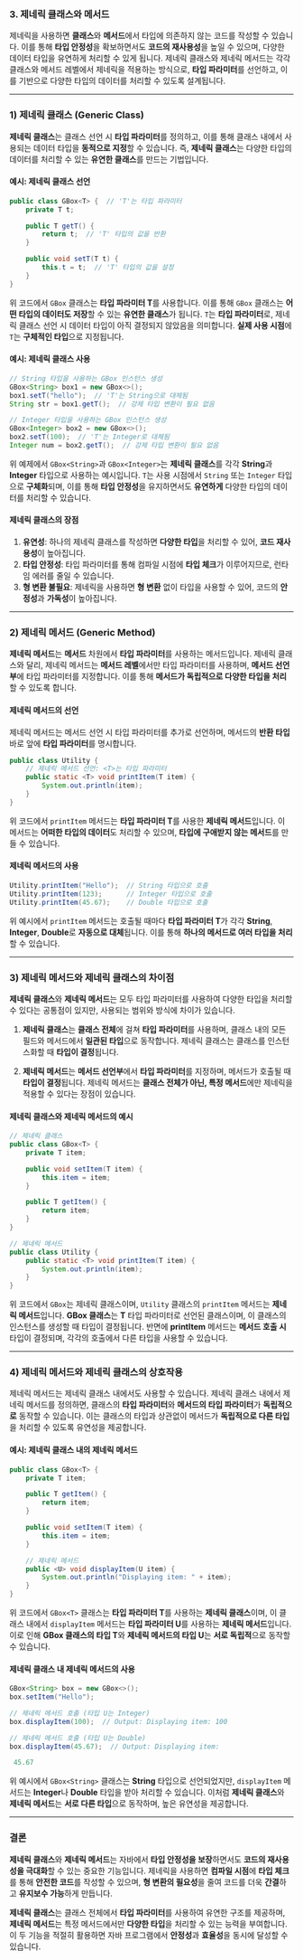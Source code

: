 ### 3. 제네릭 클래스와 메서드

제네릭을 사용하면 **클래스**와 **메서드**에서 타입에 의존하지 않는 코드를 작성할 수 있습니다. 이를 통해 **타입 안정성**을 확보하면서도 **코드의 재사용성**을 높일 수 있으며, 다양한 데이터 타입을 유연하게 처리할 수 있게 됩니다. 제네릭 클래스와 제네릭 메서드는 각각 클래스와 메서드 레벨에서 제네릭을 적용하는 방식으로, **타입 파라미터**를 선언하고, 이를 기반으로 다양한 타입의 데이터를 처리할 수 있도록 설계됩니다.

---

### 1) **제네릭 클래스 (Generic Class)**

**제네릭 클래스**는 클래스 선언 시 **타입 파라미터**를 정의하고, 이를 통해 클래스 내에서 사용되는 데이터 타입을 **동적으로 지정**할 수 있습니다. 즉, **제네릭 클래스**는 다양한 타입의 데이터를 처리할 수 있는 **유연한 클래스**를 만드는 기법입니다.

#### 예시: 제네릭 클래스 선언
```java
public class GBox<T> {  // 'T'는 타입 파라미터
    private T t;

    public T getT() {
        return t;  // 'T' 타입의 값을 반환
    }

    public void setT(T t) {
        this.t = t;  // 'T' 타입의 값을 설정
    }
}
```

위 코드에서 `GBox` 클래스는 **타입 파라미터 T**를 사용합니다. 이를 통해 `GBox` 클래스는 **어떤 타입의 데이터도 저장**할 수 있는 **유연한 클래스**가 됩니다. `T`는 **타입 파라미터**로, 제네릭 클래스 선언 시 데이터 타입이 아직 결정되지 않았음을 의미합니다. **실제 사용 시점**에 `T`는 **구체적인 타입**으로 지정됩니다.

#### 예시: 제네릭 클래스 사용
```java
// String 타입을 사용하는 GBox 인스턴스 생성
GBox<String> box1 = new GBox<>();
box1.setT("hello");  // 'T'는 String으로 대체됨
String str = box1.getT();  // 강제 타입 변환이 필요 없음

// Integer 타입을 사용하는 GBox 인스턴스 생성
GBox<Integer> box2 = new GBox<>();
box2.setT(100);  // 'T'는 Integer로 대체됨
Integer num = box2.getT();  // 강제 타입 변환이 필요 없음
```

위 예제에서 `GBox<String>`과 `GBox<Integer>`는 **제네릭 클래스**를 각각 **String**과 **Integer** 타입으로 사용하는 예시입니다. `T`는 사용 시점에서 `String` 또는 `Integer` 타입으로 **구체화**되며, 이를 통해 **타입 안정성**을 유지하면서도 **유연하게** 다양한 타입의 데이터를 처리할 수 있습니다.

#### 제네릭 클래스의 장점

1. **유연성**: 하나의 제네릭 클래스를 작성하면 **다양한 타입**을 처리할 수 있어, **코드 재사용성**이 높아집니다.
2. **타입 안정성**: 타입 파라미터를 통해 컴파일 시점에 **타입 체크**가 이루어지므로, 런타임 에러를 줄일 수 있습니다.
3. **형 변환 불필요**: 제네릭을 사용하면 **형 변환** 없이 타입을 사용할 수 있어, 코드의 **안정성**과 **가독성**이 높아집니다.

---

### 2) **제네릭 메서드 (Generic Method)**

**제네릭 메서드**는 **메서드** 차원에서 **타입 파라미터**를 사용하는 메서드입니다. 제네릭 클래스와 달리, 제네릭 메서드는 **메서드 레벨**에서만 타입 파라미터를 사용하며, **메서드 선언부**에 타입 파라미터를 지정합니다. 이를 통해 **메서드가 독립적으로 다양한 타입을 처리**할 수 있도록 합니다.

#### 제네릭 메서드의 선언
제네릭 메서드는 메서드 선언 시 타입 파라미터를 추가로 선언하며, 메서드의 **반환 타입** 바로 앞에 **타입 파라미터**를 명시합니다.

```java
public class Utility {
    // 제네릭 메서드 선언: <T>는 타입 파라미터
    public static <T> void printItem(T item) {
        System.out.println(item);
    }
}
```

위 코드에서 `printItem` 메서드는 **타입 파라미터 T**를 사용한 **제네릭 메서드**입니다. 이 메서드는 **어떠한 타입의 데이터**도 처리할 수 있으며, **타입에 구애받지 않는 메서드**를 만들 수 있습니다.

#### 제네릭 메서드의 사용
```java
Utility.printItem("Hello");  // String 타입으로 호출
Utility.printItem(123);      // Integer 타입으로 호출
Utility.printItem(45.67);    // Double 타입으로 호출
```

위 예시에서 `printItem` 메서드는 호출될 때마다 **타입 파라미터 T**가 각각 **String**, **Integer**, **Double**로 **자동으로 대체**됩니다. 이를 통해 **하나의 메서드로 여러 타입을 처리**할 수 있습니다.

---

### 3) **제네릭 메서드와 제네릭 클래스의 차이점**

**제네릭 클래스**와 **제네릭 메서드**는 모두 타입 파라미터를 사용하여 다양한 타입을 처리할 수 있다는 공통점이 있지만, 사용되는 범위와 방식에 차이가 있습니다.

1. **제네릭 클래스**는 **클래스 전체**에 걸쳐 **타입 파라미터**를 사용하며, 클래스 내의 모든 필드와 메서드에서 **일관된 타입**으로 동작합니다. 제네릭 클래스는 클래스를 인스턴스화할 때 **타입이 결정**됩니다.

2. **제네릭 메서드**는 **메서드 선언부**에서 **타입 파라미터**를 지정하며, 메서드가 호출될 때 **타입이 결정**됩니다. 제네릭 메서드는 **클래스 전체가 아닌, 특정 메서드**에만 제네릭을 적용할 수 있다는 장점이 있습니다.

#### 제네릭 클래스와 제네릭 메서드의 예시
```java
// 제네릭 클래스
public class GBox<T> {
    private T item;

    public void setItem(T item) {
        this.item = item;
    }

    public T getItem() {
        return item;
    }
}

// 제네릭 메서드
public class Utility {
    public static <T> void printItem(T item) {
        System.out.println(item);
    }
}
```

위 코드에서 `GBox`는 제네릭 클래스이며, `Utility` 클래스의 `printItem` 메서드는 **제네릭 메서드**입니다. **GBox 클래스**는 **T** 타입 파라미터로 선언된 클래스이며, 이 클래스의 인스턴스를 생성할 때 타입이 결정됩니다. 반면에 **printItem** 메서드는 **메서드 호출 시** 타입이 결정되며, 각각의 호출에서 다른 타입을 사용할 수 있습니다.

---

### 4) **제네릭 메서드와 제네릭 클래스의 상호작용**

제네릭 메서드는 제네릭 클래스 내에서도 사용할 수 있습니다. 제네릭 클래스 내에서 제네릭 메서드를 정의하면, 클래스의 **타입 파라미터**와 **메서드의 타입 파라미터**가 **독립적으로** 동작할 수 있습니다. 이는 클래스의 타입과 상관없이 메서드가 **독립적으로 다른 타입**을 처리할 수 있도록 유연성을 제공합니다.

#### 예시: 제네릭 클래스 내의 제네릭 메서드
```java
public class GBox<T> {
    private T item;

    public T getItem() {
        return item;
    }

    public void setItem(T item) {
        this.item = item;
    }

    // 제네릭 메서드
    public <U> void displayItem(U item) {
        System.out.println("Displaying item: " + item);
    }
}
```

위 코드에서 `GBox<T>` 클래스는 **타입 파라미터 T**를 사용하는 **제네릭 클래스**이며, 이 클래스 내에서 `displayItem` 메서드는 **타입 파라미터 U**를 사용하는 **제네릭 메서드**입니다. 이로 인해 **GBox 클래스의 타입 T**와 **제네릭 메서드의 타입 U**는 **서로 독립적**으로 동작할 수 있습니다.

#### 제네릭 클래스 내 제네릭 메서드의 사용
```java
GBox<String> box = new GBox<>();
box.setItem("Hello");

// 제네릭 메서드 호출 (타입 U는 Integer)
box.displayItem(100);  // Output: Displaying item: 100

// 제네릭 메서드 호출 (타입 U는 Double)
box.displayItem(45.67);  // Output: Displaying item:

 45.67
```

위 예시에서 `GBox<String>` 클래스는 **String** 타입으로 선언되었지만, `displayItem` 메서드는 **Integer**나 **Double** 타입을 받아 처리할 수 있습니다. 이처럼 **제네릭 클래스**와 **제네릭 메서드**는 **서로 다른 타입**으로 동작하며, 높은 유연성을 제공합니다.

---

### 결론

**제네릭 클래스**와 **제네릭 메서드**는 자바에서 **타입 안정성을 보장**하면서도 **코드의 재사용성을 극대화**할 수 있는 중요한 기능입니다. 제네릭을 사용하면 **컴파일 시점**에 **타입 체크**를 통해 **안전한 코드**를 작성할 수 있으며, **형 변환의 필요성**을 줄여 코드를 더욱 **간결**하고 **유지보수 가능**하게 만듭니다.

**제네릭 클래스**는 클래스 전체에서 **타입 파라미터**를 사용하여 유연한 구조를 제공하며, **제네릭 메서드**는 특정 메서드에서만 **다양한 타입**을 처리할 수 있는 능력을 부여합니다. 이 두 기능을 적절히 활용하면 자바 프로그램에서 **안정성**과 **효율성**을 동시에 달성할 수 있습니다.